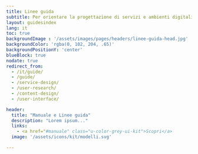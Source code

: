 ```yaml
---
title: Linee guida
subtitle: Per orientare la progettazione di servizi e ambienti digitali partendo dalle effettive esigenze degli utenti.
layout: guidesindex
lang: it
toc: true
backgroundImage : '/assets/images/pages/headers/linee-guida-head.jpg'
backgroundColor: 'rgba(0, 102, 204, .65)'
backgroundPositionY: 'center'
blueBlock: true
nodate: true
redirect_from:
  - /it/guide/
  - /guide/
  - /service-design/
  - /user-research/
  - /content-design/
  - /user-interface/

header:
  title: "Manuale e Linee guida"
  description: "Lorem ipsum..."
  links:
    - <a href="#manuale" class="u-color-grey-ui-kit">Scopri</a>
  image: '/assets/icons/kit/modelli.svg'

---
```


